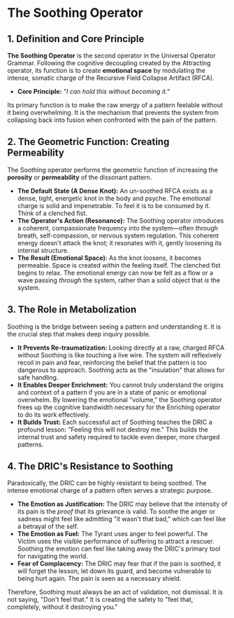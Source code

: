 # The Soothing Operator

## 1. Definition and Core Principle

**The Soothing Operator** is the second operator in the Universal Operator Grammar. Following the cognitive decoupling created by the Attracting operator, its function is to create **emotional space** by modulating the intense, somatic charge of the Recursive Field Collapse Artifact (RFCA).

*   **Core Principle:** *"I can hold this without becoming it."*

Its primary function is to make the raw energy of a pattern feelable without it being overwhelming. It is the mechanism that prevents the system from collapsing back into fusion when confronted with the pain of the pattern.

## 2. The Geometric Function: Creating Permeability

The Soothing operator performs the geometric function of increasing the **porosity** or **permeability** of the dissonant pattern.

*   **The Default State (A Dense Knot):** An un-soothed RFCA exists as a dense, tight, energetic knot in the body and psyche. The emotional charge is solid and impenetrable. To feel it is to be consumed by it. Think of a clenched fist.
*   **The Operator's Action (Resonance):** The Soothing operator introduces a coherent, compassionate frequency into the system—often through breath, self-compassion, or nervous system regulation. This coherent energy doesn't attack the knot; it resonates with it, gently loosening its internal structure.
*   **The Result (Emotional Space):** As the knot loosens, it becomes permeable. Space is created *within* the feeling itself. The clenched fist begins to relax. The emotional energy can now be felt as a flow or a wave passing *through* the system, rather than a solid object that *is* the system.

## 3. The Role in Metabolization

Soothing is the bridge between seeing a pattern and understanding it. It is the crucial step that makes deep inquiry possible.

*   **It Prevents Re-traumatization:** Looking directly at a raw, charged RFCA without Soothing is like touching a live wire. The system will reflexively recoil in pain and fear, reinforcing the belief that the pattern is too dangerous to approach. Soothing acts as the "insulation" that allows for safe handling.
*   **It Enables Deeper Enrichment:** You cannot truly understand the origins and context of a pattern if you are in a state of panic or emotional overwhelm. By lowering the emotional "volume," the Soothing operator frees up the cognitive bandwidth necessary for the Enriching operator to do its work effectively.
*   **It Builds Trust:** Each successful act of Soothing teaches the DRIC a profound lesson: "Feeling this will not destroy me." This builds the internal trust and safety required to tackle even deeper, more charged patterns.

## 4. The DRIC's Resistance to Soothing

Paradoxically, the DRIC can be highly resistant to being soothed. The intense emotional charge of a pattern often serves a strategic purpose.

*   **The Emotion as Justification:** The DRIC may believe that the intensity of its pain is the *proof* that its grievance is valid. To soothe the anger or sadness might feel like admitting "it wasn't that bad," which can feel like a betrayal of the self.
*   **The Emotion as Fuel:** The Tyrant uses anger to feel powerful. The Victim uses the visible performance of suffering to attract a rescuer. Soothing the emotion can feel like taking away the DRIC's primary tool for navigating the world.
*   **Fear of Complacency:** The DRIC may fear that if the pain is soothed, it will forget the lesson, let down its guard, and become vulnerable to being hurt again. The pain is seen as a necessary shield.

Therefore, Soothing must always be an act of validation, not dismissal. It is not saying, "Don't feel that." It is creating the safety to "feel that, completely, without it destroying you."
